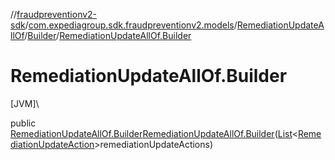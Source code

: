 //[fraudpreventionv2-sdk](../../../../index.md)/[com.expediagroup.sdk.fraudpreventionv2.models](../../index.md)/[RemediationUpdateAllOf](../index.md)/[Builder](index.md)/[RemediationUpdateAllOf.Builder](-remediation-update-all-of.-builder.md)

# RemediationUpdateAllOf.Builder

[JVM]\

public [RemediationUpdateAllOf.Builder](index.md)[RemediationUpdateAllOf.Builder](-remediation-update-all-of.-builder.md)([List](https://docs.oracle.com/javase/8/docs/api/java/util/List.html)&lt;[RemediationUpdateAction](../../-remediation-update-action/index.md)&gt;remediationUpdateActions)
